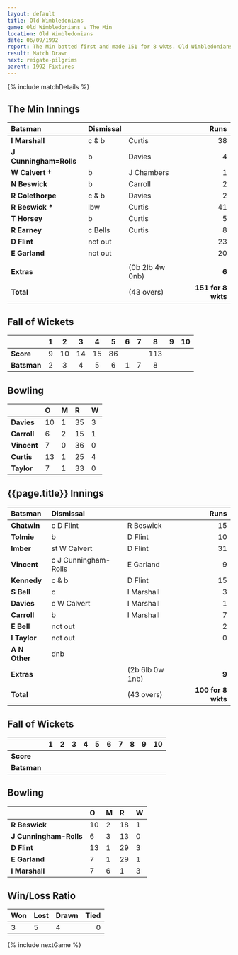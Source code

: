 ```yaml
---
layout: default
title: Old Wimbledonians
game: Old Wimbledonians v The Min
location: Old Wimbledonians
date: 06/09/1992
report: The Min batted first and made 151 for 8 wkts. Old Wimbledonians replied with 100 for 8 wkts
result: Match Drawn
next: reigate-pilgrims
parent: 1992 Fixtures
---
```


{% include matchDetails %}

## The Min Innings

| Batsman | Dismissal |  | Runs |
|:---|:---|---|---:|
| **I Marshall** | c & b | Curtis | 38 |
| **J Cunningham=Rolls** | b | Davies | 4 |
| **W Calvert &#8224;** | b | J Chambers | 1 |
| **N Beswick** | b | Carroll | 2 |
| **R Colethorpe** | c & b | Davies | 2 |
| **R Beswick &#42;** | lbw | Curtis | 41 |
| **T Horsey** | b | Curtis | 5 |
| **R Earney** | c Bells | Curtis | 8 |
| **D Flint** | not out |  | 23 |
| **E Garland** | not out |  | 20 |
|  |  |  |  |
| **Extras** | | (0b 2lb 4w 0nb) | **6** |
| **Total** | | (43 overs) | **151 for 8 wkts** |

## Fall of Wickets

| | 1 | 2 | 3 | 4 | 5 | 6 | 7 | 8 | 9 | 10 |
|---|:---:|:---:|:---:|:---:|:---:|:---:|:---:|:---:|:---:|:---:|
| **Score** | 9 | 10 | 14 | 15 | 86 |  |  | 113 |  |  |
| **Batsman** | 2 | 3 | 4 | 5 | 6 | 1 | 7 | 8 |  |  |

## Bowling

| | O | M | R | W |
|---|:---|:---|:---|:---|
| **Davies** | 10 | 1 | 35 | 3 |
| **Carroll** | 6 | 2 | 15 | 1 |
| **Vincent** | 7 | 0 | 36 | 0 |
| **Curtis** | 13 | 1 | 25 | 4 |
| **Taylor** | 7 | 1 | 33 | 0 |

## {{page.title}} Innings

| Batsman | Dismissal |  | Runs |
|:---|:---|---|---:|
| **Chatwin** | c D Flint | R Beswick | 15 |
| **Tolmie** | b | D Flint | 10 |
| **Imber** | st W Calvert | D Flint | 31 |
| **Vincent** | c J Cunningham-Rolls | E Garland| 9 |
| **Kennedy** | c & b | D Flint | 15 |
| **S Bell** | c | I Marshall | 3 |
| **Davies** | c W Calvert | I Marshall | 1 |
| **Carroll** | b | I Marshall | 7 |
| **E Bell** | not out |  | 2 |
| **I Taylor** | not out |  | 0 |
| **A N Other** | dnb |  |  |
| **Extras** | | (2b 6lb 0w 1nb) | **9** |
| **Total** | | (43 overs) | **100 for 8 wkts** |

## Fall of Wickets

| | 1 | 2 | 3 | 4 | 5 | 6 | 7 | 8 | 9 | 10 |
|---|:---:|:---:|:---:|:---:|:---:|:---:|:---:|:---:|:---:|:---:|
| **Score** |  |  |  |  |  |  |  |  |  |  |
| **Batsman** |  |  |  |  |  |  |  |  |  |  |

## Bowling

| | O | M | R | W |
|---|:---|:---|:---|:---|
| **R Beswick** | 10 | 2 | 18 | 1 |
| **J Cunningham-Rolls** | 6 | 3 | 13 | 0 |
| **D Flint** | 13 | 1 | 29 | 3 |
| **E Garland** | 7 | 1 | 29 | 1 |
| **I Marshall** | 7 | 6 | 1 | 3 |

## Win/Loss Ratio

| Won | Lost | Drawn | Tied |
|:---|:---|:---|---:|
| 3 | 5 | 4 | 0 |

{% include nextGame %}